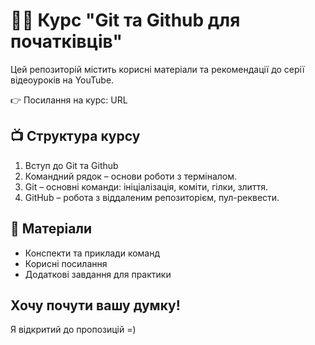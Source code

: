 # 🧑‍💻 Курс "Git та Github для початківців"

Цей репозиторій містить корисні матеріали та рекомендації до серії відеоуроків на YouTube.

👉 Посилання на курс: URL

## 📺 Структура курсу
1. Вступ до Git та Github
2. Командний рядок – основи роботи з терміналом.
3. Git – основні команди: ініціалізація, коміти, гілки, злиття.
4. GitHub – робота з віддаленим репозиторієм, пул-реквести.

## 📂 Матеріали
- Конспекти та приклади команд
- Корисні посилання
- Додаткові завдання для практики

## Хочу почути вашу думку!

Я відкритий до пропозицій =)

